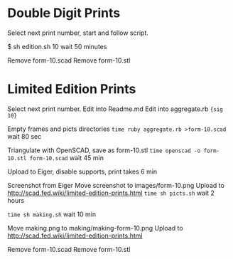 
Double Digit Prints
===================

Select next print number, start and follow script.

$ sh edition.sh 10
wait 50 minutes

Remove form-10.scad
Remove form-10.stl


Limited Edition Prints
======================

Select next print number.
Edit into Readme.md
Edit into aggregate.rb `{sig 10}`

Empty frames and picts directories
`time ruby aggregate.rb >form-10.scad`
wait 80 sec

Triangulate with OpenSCAD, save as form-10.stl
`time openscad -o form-10.stl form-10.scad`
wait 45 min

Upload to Eiger, disable supports, print
takes 6 min

Screenshot from Eiger
Move screenshot to images/form-10.png
Upload to http://scad.fed.wiki/limited-edition-prints.html
`time sh picts.sh`
wait 2 hours

`time sh making.sh`
wait 10 min

Move making.png to making/making-form-10.png
Upload to http://scad.fed.wiki/limited-edition-prints.html

Remove form-10.scad
Remove form-10.stl

